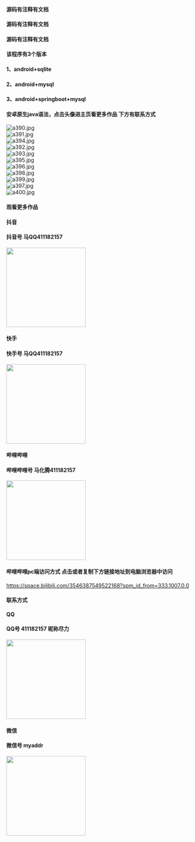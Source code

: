 #### 源码有注释有文档
#### 源码有注释有文档
#### 源码有注释有文档
#### 该程序有3个版本
#### 1、android+sqlite
#### 2、android+mysql
#### 3、android+springboot+mysql
#### 安卓原生java语法，点击头像进主页看更多作品 下方有联系方式
 <img src='https://img.alicdn.com/imgextra/i3/1658540494/O1CN01J5nDxd1FWIamQvado_!!1658540494.jpg' alt='a390.jpg' /></br> 
 <img src='https://img.alicdn.com/imgextra/i4/1658540494/O1CN011buOIR1FWIaqJLjSU_!!1658540494.jpg' alt='a391.jpg' /></br> 
 <img src='https://img.alicdn.com/imgextra/i3/1658540494/O1CN01OHEk7z1FWIaqJMCaE_!!1658540494.jpg' alt='a394.jpg' /></br> 
 <img src='https://img.alicdn.com/imgextra/i4/1658540494/O1CN01tMSeGq1FWIapYTc3b_!!1658540494.jpg' alt='a392.jpg' /></br> 
 <img src='https://img.alicdn.com/imgextra/i4/1658540494/O1CN01qAmWHQ1FWIapghYaF_!!1658540494.jpg' alt='a393.jpg' /></br> 
 <img src='https://img.alicdn.com/imgextra/i3/1658540494/O1CN019vs1E41FWIaruD725_!!1658540494.jpg' alt='a395.jpg' /></br> 
 <img src='https://img.alicdn.com/imgextra/i3/1658540494/O1CN01SlCUBc1FWIatuAT6B_!!1658540494.jpg' alt='a396.jpg' /></br> 
 <img src='https://img.alicdn.com/imgextra/i1/1658540494/O1CN01rf3xb21FWIamQt2d3_!!1658540494.jpg' alt='a398.jpg' /></br> 
 <img src='https://img.alicdn.com/imgextra/i2/1658540494/O1CN01bxVWr81FWIanoecxv_!!1658540494.jpg' alt='a399.jpg' /></br> 
 <img src='https://img.alicdn.com/imgextra/i2/1658540494/O1CN01yBAlly1FWIamQsdgE_!!1658540494.jpg' alt='a397.jpg' /></br> 
 <img src='https://img.alicdn.com/imgextra/i1/1658540494/O1CN01OQnVF71FWIanof649_!!1658540494.jpg' alt='a400.jpg' /></br>
#### 观看更多作品

#### 抖音
#### 抖音号  马QQ411182157
<img src="https://gitee.com/QQ411182157/mingpian/raw/master/douyin.png" width="210px">

#### 快手
#### 快手号  马QQ411182157

<img src="https://gitee.com/QQ411182157/mingpian/raw/master/kuaishou.jpg" width="210px">

#### 哔哩哔哩
#### 哔哩哔哩号  马化腾411182157

<img src="https://gitee.com/QQ411182157/mingpian/raw/master/bili.png" width="210px">

#### 哔哩哔哩pc端访问方式 点击或者复制下方链接地址到电脑浏览器中访问

https://space.bilibili.com/3546387549522168?spm_id_from=333.1007.0.0


#### 联系方式
#### QQ
#### QQ号 411182157 昵称尽力

<img src="https://gitee.com/QQ411182157/mingpian/raw/master/qq.jpg" width="210px">

#### 微信
#### 微信号 myaddr

<img src="https://gitee.com/QQ411182157/mingpian/raw/master/weixin.png" width="210px">

